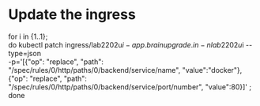  # Update the ingress

 for i in {1..1}; \
do kubectl patch ingress/lab2202u$i-app.brainupgrade.in -n lab2202u$i --type=json \
  -p='[{"op": "replace", "path": "/spec/rules/0/http/paths/0/backend/service/name", "value":"docker"},{"op": "replace", "path": "/spec/rules/0/http/paths/0/backend/service/port/number", "value":80}]' ; \
  done

